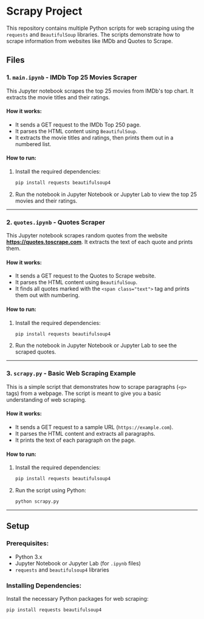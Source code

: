 # Scrapy Project

This repository contains multiple Python scripts for web scraping using the `requests` and `BeautifulSoup` libraries. The scripts demonstrate how to scrape information from websites like IMDb and Quotes to Scrape.

## Files

### 1. **`main.ipynb`** - IMDb Top 25 Movies Scraper

This Jupyter notebook scrapes the top 25 movies from IMDb's top chart. It extracts the movie titles and their ratings.

#### How it works:
- It sends a GET request to the IMDb Top 250 page.
- It parses the HTML content using `BeautifulSoup`.
- It extracts the movie titles and ratings, then prints them out in a numbered list.

#### How to run:
1. Install the required dependencies:
    ```bash
    pip install requests beautifulsoup4
    ```
2. Run the notebook in Jupyter Notebook or Jupyter Lab to view the top 25 movies and their ratings.

---

### 2. **`quotes.ipynb`** - Quotes Scraper

This Jupyter notebook scrapes random quotes from the website **https://quotes.toscrape.com**. It extracts the text of each quote and prints them.

#### How it works:
- It sends a GET request to the Quotes to Scrape website.
- It parses the HTML content using `BeautifulSoup`.
- It finds all quotes marked with the `<span class="text">` tag and prints them out with numbering.

#### How to run:
1. Install the required dependencies:
    ```bash
    pip install requests beautifulsoup4
    ```
2. Run the notebook in Jupyter Notebook or Jupyter Lab to see the scraped quotes.

---

### 3. **`scrapy.py`** - Basic Web Scraping Example

This is a simple script that demonstrates how to scrape paragraphs (`<p>` tags) from a webpage. The script is meant to give you a basic understanding of web scraping.

#### How it works:
- It sends a GET request to a sample URL (`https://example.com`).
- It parses the HTML content and extracts all paragraphs.
- It prints the text of each paragraph on the page.

#### How to run:
1. Install the required dependencies:
    ```bash
    pip install requests beautifulsoup4
    ```
2. Run the script using Python:
    ```bash
    python scrapy.py
    ```

---

## Setup

### Prerequisites:
- Python 3.x
- Jupyter Notebook or Jupyter Lab (for `.ipynb` files)
- `requests` and `beautifulsoup4` libraries

### Installing Dependencies:
Install the necessary Python packages for web scraping:
```bash
pip install requests beautifulsoup4
